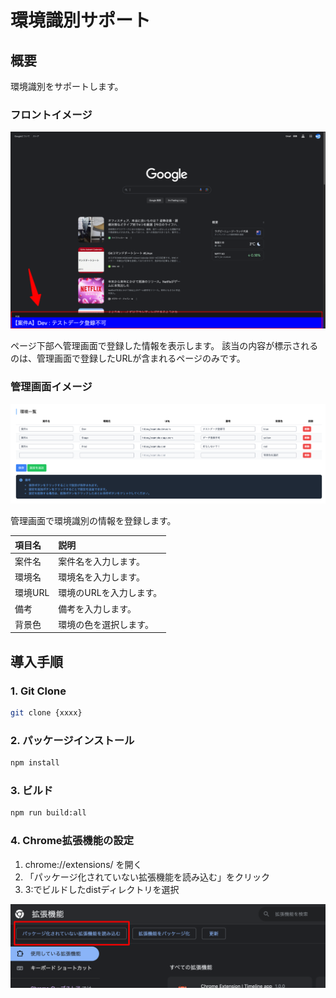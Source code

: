 # 環境識別サポート

## 概要

環境識別をサポートします。

### フロントイメージ

![環境識別サポート](./image/readme_01.png)

ページ下部へ管理画面で登録した情報を表示します。
該当の内容が標示されるのは、管理画面で登録したURLが含まれるページのみです。

### 管理画面イメージ

![環境識別サポート](./image/readme_02.png)

管理画面で環境識別の情報を登録します。

| 項目名  | 説明                    |
| :------ | :---------------------- |
| 案件名  | 案件名を入力します。    |
| 環境名  | 環境名を入力します。    |
| 環境URL | 環境のURLを入力します。 |
| 備考    | 備考を入力します。      |
| 背景色  | 環境の色を選択します。  |

## 導入手順

### 1. Git Clone

```bash
git clone {xxxx}
```

### 2. パッケージインストール

```bash
npm install
```

### 3. ビルド

```bash
npm run build:all
```

### 4. Chrome拡張機能の設定

1. chrome://extensions/ を開く
2. 「パッケージ化されていない拡張機能を読み込む」をクリック
3. 3:でビルドしたdistディレクトリを選択

![環境識別サポート](./image/readme_03.png)